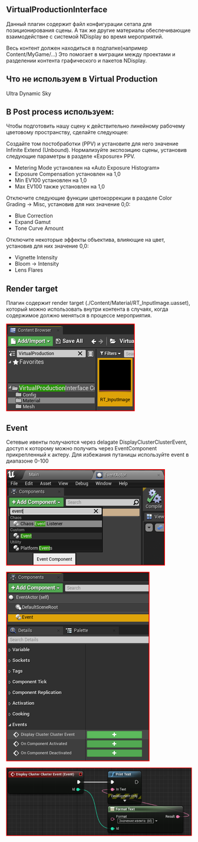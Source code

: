 ## VirtualProductionInterface

Данный плагин содержит файл конфигурации сетапа для позиционирования сцены. А так же другие материалы обеспечивающие взаимодействие с системой NDisplay во время мероприятий.

Весь контент должен находиться в подпапке(например Content/MyGame/…) Это помогает в миграции между проектами и разделении контента графического и пакетов NDisplay.

## Что не используем в Virtual Production

Ultra Dynamic Sky

## В Post process используем:
Чтобы подготовить нашу сцену к действительно линейному рабочему цветовому пространству, сделайте следующее:

Создайте том постобработки (PPV) и установите для него значение Infinite Extend (Unbound).
Нормализуйте экспозицию сцены, установив следующие параметры в разделе «Exposure» PPV.
* Metering Mode установлен на «Auto Exposure Histogram»
* Exposure Compensation установлен на 1,0
* Min EV100 установлен на 1,0
* Max EV100 также установлен на 1,0

Отключите следующие функции цветокоррекции в разделе Color Grading -> Misc, установив для них значение 0,0:
* Blue Correction
* Expand Gamut
* Tone Curve Amount


Отключите некоторые эффекты объектива, влияющие на цвет, установив для них значение 0,0:

* Vignette Intensity
* Bloom -> Intensity
* Lens Flares

## Render target

Плагин содержит render target (./Content/Material/RT_InputImage.uasset), который можно использовать внутри контента в случаях, когда содержимое должно меняться в процессе мероприятия.

![RT_InputImage.uasset](/docs/RenderTarget.png)

## Event

Сетевые ивенты получаются через delagate DisplayClusterClusterEvent, доступ к которому можно получить через EventComponent прикрепленный к актеру. Для избежания путаницы используйте event в диапазоне 0-100

![EventComponent](/docs/AddEventComponent.png)

![DisplayClusterClusterEvent](/docs/Delegate.png)

![UseDelagate](/docs/UseEvent.png)
